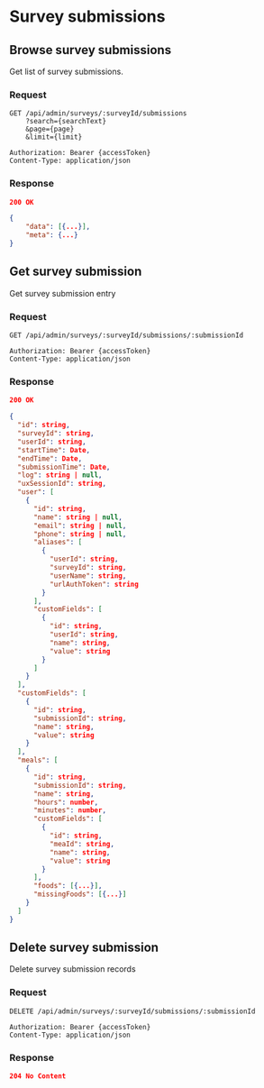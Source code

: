 # Survey submissions

## Browse survey submissions

Get list of survey submissions.

### Request

```http
GET /api/admin/surveys/:surveyId/submissions
    ?search={searchText}
    &page={page}
    &limit={limit}

Authorization: Bearer {accessToken}
Content-Type: application/json
```

### Response

```json
200 OK

{
    "data": [{...}],
    "meta": {...}
}
```

## Get survey submission

Get survey submission entry

### Request

```http
GET /api/admin/surveys/:surveyId/submissions/:submissionId

Authorization: Bearer {accessToken}
Content-Type: application/json
```

### Response

```json
200 OK

{
  "id": string,
  "surveyId": string,
  "userId": string,
  "startTime": Date,
  "endTime": Date,
  "submissionTime": Date,
  "log": string | null,
  "uxSessionId": string,
  "user": [
    {
      "id": string,
      "name": string | null,
      "email": string | null,
      "phone": string | null,
      "aliases": [
        {
          "userId": string,
          "surveyId": string,
          "userName": string,
          "urlAuthToken": string
        }
      ],
      "customFields": [
        {
          "id": string,
          "userId": string,
          "name": string,
          "value": string
        }
      ]
    }
  ],
  "customFields": [
    {
      "id": string,
      "submissionId": string,
      "name": string,
      "value": string
    }
  ],
  "meals": [
    {
      "id": string,
      "submissionId": string,
      "name": string,
      "hours": number,
      "minutes": number,
      "customFields": [
        {
          "id": string,
          "meaId": string,
          "name": string,
          "value": string
        }
      ],
      "foods": [{...}],
      "missingFoods": [{...}]
    }
  ]
}
```

## Delete survey submission

Delete survey submission records

### Request

```http
DELETE /api/admin/surveys/:surveyId/submissions/:submissionId

Authorization: Bearer {accessToken}
Content-Type: application/json
```

### Response

```json
204 No Content
```
